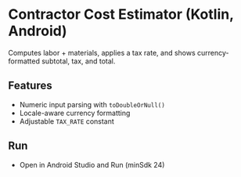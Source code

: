 # Contractor Cost Estimator (Kotlin, Android)

Computes labor + materials, applies a tax rate, and shows currency-formatted subtotal, tax, and total.

## Features
- Numeric input parsing with `toDoubleOrNull()`
- Locale-aware currency formatting
- Adjustable `TAX_RATE` constant

## Run
- Open in Android Studio and Run (minSdk 24)
